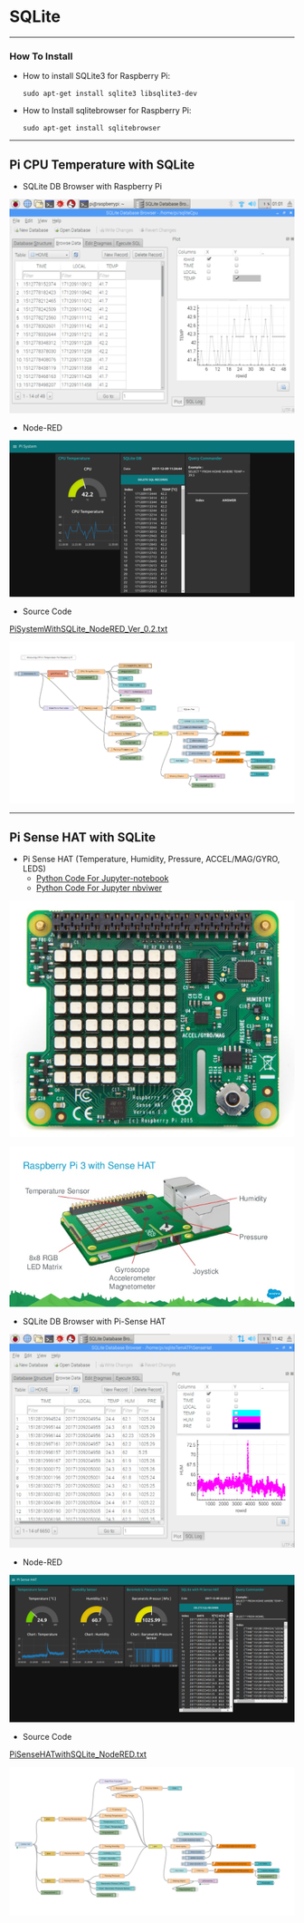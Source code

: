 # SQLite

***
### How To Install

* How to install SQLite3 for Raspberry Pi:
    ```
    sudo apt-get install sqlite3 libsqlite3-dev
    ```

* How to Install sqlitebrowser for Raspberry Pi:
    ```
    sudo apt-get install sqlitebrowser  
    ```


***
## Pi CPU Temperature with SQLite

* SQLite DB Browser with Raspberry Pi

![PiSystem_SQLiteDBBrowser.png](https://github.com/leehaesung/NodeRED/blob/master/02_CodeFiles/12_SQLite/01_Images/PiSystem_SQLiteDBBrowser.png)

* Node-RED

![PiSystemWithSQLite.png](https://github.com/leehaesung/NodeRED/blob/master/02_CodeFiles/12_SQLite/01_Images/PiSystemWithSQLite.png)


* Source Code

[PiSystemWithSQLite_NodeRED_Ver_0.2.txt](https://github.com/leehaesung/NodeRED/blob/master/02_CodeFiles/12_SQLite/02_SourceCodes/PiSystemWithSQLite_NodeRED_Ver_0.2.txt)

![PiSystemWithSQLite_NodeRED_Ver_0.2.png](https://github.com/leehaesung/NodeRED/blob/master/02_CodeFiles/12_SQLite/01_Images/PiSystemWithSQLite_NodeRED_Ver_0.2.png)


***
## Pi Sense HAT with SQLite

* Pi Sense HAT (Temperature, Humidity, Pressure, ACCEL/MAG/GYRO, LEDS)
    * [Python Code For Jupyter-notebook](https://github.com/leehaesung/NodeRED/blob/master/02_CodeFiles/12_SQLite/02_SourceCodes/SQLite3_with_Monitoring_IoT_Pi-SenseHAT_MQTT_VER_0.1.ipynb)
    * [Python Code For Jupyter nbviwer](http://nbviewer.jupyter.org/github/leehaesung/NodeRED/blob/master/02_CodeFiles/12_SQLite/02_SourceCodes/SQLite3_with_Monitoring_IoT_Pi-SenseHAT_MQTT_VER_0.1.ipynb)

![PiSenseHAT.jpeg](https://github.com/leehaesung/NodeRED/blob/master/02_CodeFiles/12_SQLite/01_Images/PiSenseHAT.jpeg)

![PiSenseHAT_Details.jpg](https://github.com/leehaesung/NodeRED/blob/master/02_CodeFiles/12_SQLite/01_Images/PiSenseHAT_Details.jpg)


* SQLite DB Browser with Pi-Sense HAT 

![PiSenseHAT_SQLiteDB_Browser.png](https://github.com/leehaesung/NodeRED/blob/master/02_CodeFiles/12_SQLite/01_Images/PiSenseHAT_SQLiteDB_Browser.png)


* Node-RED

![PiSenseHATwithSQLite.png](https://github.com/leehaesung/NodeRED/blob/master/02_CodeFiles/12_SQLite/01_Images/PiSenseHATwithSQLite.png)

* Source Code

[PiSenseHATwithSQLite_NodeRED.txt](https://github.com/leehaesung/NodeRED/blob/master/02_CodeFiles/12_SQLite/02_SourceCodes/PiSenseHATwithSQLite_NodeRED.txt)

![PiSenseHATwithSQLite_NodeRED.png](https://github.com/leehaesung/NodeRED/blob/master/02_CodeFiles/12_SQLite/01_Images/PiSenseHATwithSQLite_NodeRED.png)


